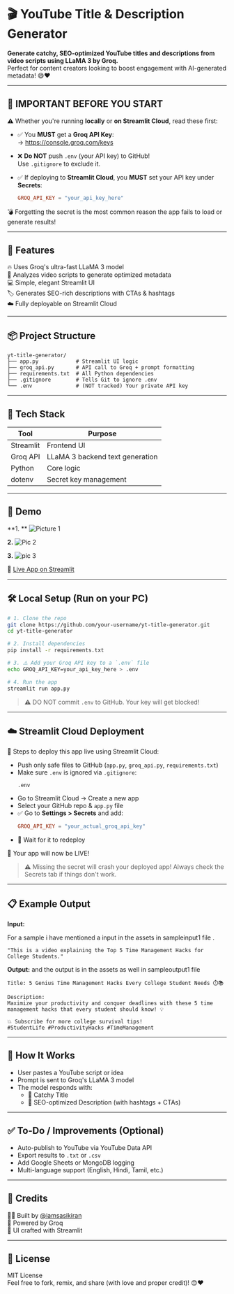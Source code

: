 # 🎬 YouTube Title & Description Generator

**Generate catchy, SEO-optimized YouTube titles and descriptions from video scripts using LLaMA 3 by Groq.**  
Perfect for content creators looking to boost engagement with AI-generated metadata! 😄❤️

---

## 🚨 IMPORTANT BEFORE YOU START

⚠️ Whether you're running **locally** or **on Streamlit Cloud**, read these first:

- ✅ You **MUST** get a **Groq API Key**:  
  → https://console.groq.com/keys

- ❌ **Do NOT** push `.env` (your API key) to GitHub!  
  Use `.gitignore` to exclude it.

- ✅ If deploying to **Streamlit Cloud**, you **MUST** set your API key under **Secrets**:
  ```toml
  GROQ_API_KEY = "your_api_key_here"
  ```

💣 Forgetting the secret is the most common reason the app fails to load or generate results!

---

## 🚀 Features

🔥 Uses Groq's ultra-fast LLaMA 3 model  
🧠 Analyzes video scripts to generate optimized metadata  
💻 Simple, elegant Streamlit UI  
🏷️ Generates SEO-rich descriptions with CTAs & hashtags  
☁️ Fully deployable on Streamlit Cloud  

---

## 📦 Project Structure

```
yt-title-generator/
├── app.py            # Streamlit UI logic
├── groq_api.py       # API call to Groq + prompt formatting
├── requirements.txt  # All Python dependencies
├── .gitignore        # Tells Git to ignore .env
└── .env              # (NOT tracked) Your private API key
```

---

## 🧰 Tech Stack

| Tool       | Purpose                        |
|------------|--------------------------------|
| Streamlit  | Frontend UI                    |
| Groq API   | LLaMA 3 backend text generation|
| Python     | Core logic                     |
| dotenv     | Secret key management          |

---

## 🧪 Demo

**1. **
![Picture 1](assets/image1.png)

**2.**
![Pic 2](assets/image2.png)

**3.**
![pic 3](assets/image3.png)

🔗 [Live App on Streamlit](https://sasi-kiran-youtube-title-generator.streamlit.app/)

---

## 🛠️ Local Setup (Run on your PC)

```bash
# 1. Clone the repo
git clone https://github.com/your-username/yt-title-generator.git
cd yt-title-generator

# 2. Install dependencies
pip install -r requirements.txt

# 3. ⚠️ Add your Groq API key to a `.env` file
echo GROQ_API_KEY=your_api_key_here > .env

# 4. Run the app
streamlit run app.py
```

> ⚠️ DO NOT commit `.env` to GitHub. Your key will get blocked!

---

## ☁️ Streamlit Cloud Deployment

🔹 Steps to deploy this app live using Streamlit Cloud:

- Push only safe files to GitHub (`app.py`, `groq_api.py`, `requirements.txt`)
- Make sure `.env` is ignored via `.gitignore`:
  ```
  .env
  ```
- Go to Streamlit Cloud → Create a new app
- Select your GitHub repo & `app.py` file
- ✅ Go to **Settings > Secrets** and add:
  ```toml
  GROQ_API_KEY = "your_actual_groq_api_key"
  ```
- 🔄 Wait for it to redeploy

🎉 Your app will now be LIVE!

> ⚠️ Missing the secret will crash your deployed app! Always check the Secrets tab if things don't work.

---

## 📋 Example Output

**Input:**

For a sample i have mentioned a input in the assets in sampleinput1 file .
```
"This is a video explaining the Top 5 Time Management Hacks for College Students."
```

**Output:**
and the output is in the assets as well in sampleoutput1 file
```
Title: 5 Genius Time Management Hacks Every College Student Needs ⏱️📚

Description:
Maximize your productivity and conquer deadlines with these 5 time management hacks that every student should know! 💡

💥 Subscribe for more college survival tips!
#StudentLife #ProductivityHacks #TimeManagement
```

---

## 🧠 How It Works

- User pastes a YouTube script or idea
- Prompt is sent to Groq's LLaMA 3 model
- The model responds with:
  - 🎯 Catchy Title
  - 📄 SEO-optimized Description (with hashtags + CTAs)

---

## ✅ To-Do / Improvements (Optional)

- Auto-publish to YouTube via YouTube Data API  
- Export results to `.txt` or `.csv`  
- Add Google Sheets or MongoDB logging  
- Multi-language support (English, Hindi, Tamil, etc.)

---

## 🤝 Credits

👨‍💻 Built by [@iamsasikiran](https://github.com/iamsasikiran)  
🧠 Powered by Groq  
🎨 UI crafted with Streamlit

---

## 📜 License

MIT License  
Feel free to fork, remix, and share (with love and proper credit)! 😊❤️
